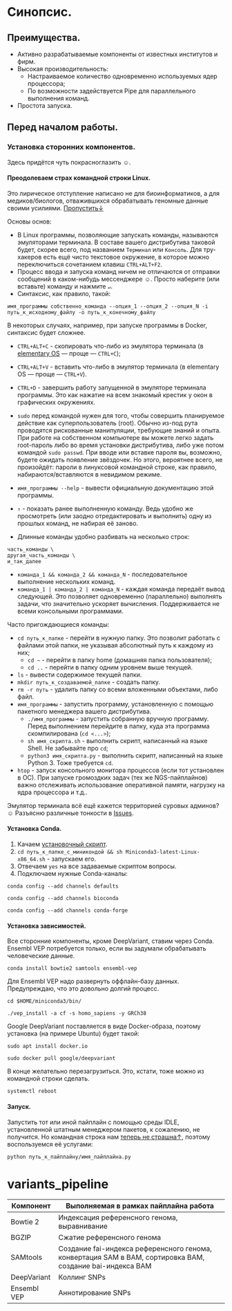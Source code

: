 # Синопсис.
## Преимущества.
- Активно разрабатываемые компоненты от известных институтов и фирм.
- Высокая производительность:
  - Настраиваемое количество одновременно используемых ядер процессора;
  - По возможности задействуется Pipe для параллельного выполнения команд.
- Простота запуска.

## Перед началом работы.
### Установка сторонних компонентов.
Здесь придётся чуть покрасноглазить ☺.

#### Преодолеваем страх командной строки Linux.
Это лирическое отступление написано не для биоинформатиков, а для медиков/биологов, отважившихся обрабатывать геномные данные своими усилиями. [Пропустить↓](#установка-conda)

Основы основ:
- В Linux программы, позволяющие запускать команды, называются эмуляторами терминала. В составе вашего дистрибутива таковой будет, скорее всего, под названием `Терминал` или `Консоль`. Для тру-хакеров есть ещё чисто текстовое окружение, в которое можно переключиться сочетанием клавиш `CTRL+ALT+F2`.
- Процесс ввода и запуска команд ничем не отличаются от отправки сообщений в каком-нибудь мессенджере ☺. Просто наберите (или вставьте) команду и нажмите `↵`.
- Синтаксис, как правило, такой:
```
имя_программы собственно_команда --опция_1 --опция_2 --опция_N -i путь_к_исходному_файлу -o путь_к_конечному_файлу
```

В некоторых случаях, например, при запуске программы в Docker, синтаксис будет сложнее.

- `CTRL+ALT+C` - скопировать что-либо из эмулятора терминала (в [elementary OS](https://elementary.io/ru/) — проще — `CTRL+C`);
- `CTRL+ALT+V` - вставить что-либо в эмулятор терминала (в elementary OS — проще — `CTRL+V`).
- `CTRL+D` - завершить работу запущенной в эмуляторе терминала программы. Это как нажатие на всем знакомый крестик у окон в графических окружениях.
- `sudo` перед командой нужен для того, чтобы совершить планируемое действие как суперпользователь (root). Обычно из-под рута проводятся рискованные манипуляции, требующие знаний и опыта. При работе на собственном компьютере вы можете легко задать root-пароль либо во время установки дистрибутива, либо уже потом командой `sudo passwd`. При вводе или вставке пароля вы, возможно, будете ожидать появление звёздочек. Но этого, вероятнее всего, не произойдёт: пароли в линуксовой командной строке, как правило, набираются/вставляются в невидимом режиме.
- `имя_программы --help` - вывести официальную документацию этой программы.
- `↑` - показать ранее выполненную команду. Ведь удобно же просмотреть (или заодно отредактировать и выполнить) одну из прошлых команд, не набирая её заново.

- Длинные команды удобно разбивать на несколько строк:
```
часть_команды \
другая_часть_команды \
и_так_далее
```
- `команда_1 && команда_2 && команда_N` - последовательное выполнение нескольких команд.
- `команда_1 | команда_2 | команда_N` - каждая команда передаёт вывод следующей. Это позволяет одновременно (параллельно) выполнять задачи, что значительно ускоряет вычисления. Поддерживается не всеми консольными программами.

Часто пригождающиеся команды:
- `cd путь_к_папке` - перейти в нужную папку. Это позволит работать с файлами этой папки, не указывая абсолютный путь к каждому из них;
  - `cd ~` - перейти в папку home (домашняя папка пользователя);
  - `cd ..` - перейти в папку одним уровнем выше текущей.
- `ls` - вывести содержимое текущей папки.
- `mkdir путь_к_создаваемой_папке` - создать папку.
- `rm -r путь` - удалить папку со всеми вложенными объектами, либо файл.
- `имя_программы` - запустить программу, установленную с помощью пакетного менеджера вашего дистрибутива.
  - `./имя_программы` - запустить собранную вручную программу. Перед выполнением перейдите в папку, куда эта программа скомпилирована (`cd <...>`);
  - `sh имя_скрипта.sh` - выполнить скрипт, написанный на языке Shell. Не забывайте про `cd`;
  - `python3 имя_скрипта.py` - выполнить скрипт, написанный на языке Python 3. Тоже требуется `cd`.
- `htop` - запуск консольного монитора процессов (если тот установлен в ОС). При запуске громоздких задач (тех же NGS-пайплайнов) важно отслеживать использование оперативной памяти, нагрузку на ядра процессора и т.д..

Эмулятор терминала всё ещё кажется территорией суровых админов? ☺ Разъясню различные тонкости в [Issues](https://github.com/PlatonB/ngs-pipelines/issues).

#### Установка Conda.
1. Качаем [установочный скрипт](https://repo.anaconda.com/miniconda/Miniconda3-latest-Linux-x86_64.sh).
2. `cd путь_к_папке_с_миникондой && sh Miniconda3-latest-Linux-x86_64.sh` - запускаем его.
3. Отвечаем `yes` на все задаваемые скриптом вопросы.
4. Подключаем нужные Conda-каналы:
```
conda config --add channels defaults
```
```
conda config --add channels bioconda
```
```
conda config --add channels conda-forge
```

#### Установка зависимостей.
Все сторонние компоненты, кроме DeepVariant, ставим через Conda. Ensembl VEP потребуется только, если вы задумали обрабатывать человеческие данные.
```
conda install bowtie2 samtools ensembl-vep
```

Для Ensembl VEP надо развернуть оффлайн-базу данных. Предупреждаю, что это довольно долгий процесс.
```
cd $HOME/miniconda3/bin/
```
```
./vep_install -a cf -s homo_sapiens -y GRCh38
```

Google DeepVariant поставляется в виде Docker-образа, поэтому установка (на примере Ubuntu) будет такой:
```
sudo apt install docker.io
```
```
sudo docker pull google/deepvariant
```

В конце желательно перезагрузиться. Это, кстати, тоже можно из командной строки сделать.
```
systemctl reboot
```
#### Запуск.
Запустить тот или иной пайплайн с помощью среды IDLE, установленной штатным менеджером пакетов, к сожалению, не получится. Но командная строка нам [теперь не страшна↑](#преодолеваем-страх-командной-строки-linux), поэтому воспользуемся её услугами:
```
python путь_к_пайплайну/имя_пайплайна.py
```

# variants_pipeline
| Компонент | Выполняемая в рамках пайплайна работа |
| --------- | ------------------------------------- |
| Bowtie 2 | Индексация референсного генома, выравнивание |
| BGZIP	| Сжатие референсного генома |
| SAMtools | Создание fai-индекса референсного генома, конвертация SAM в BAM, сортировка BAM, создание bai-индекса BAM |
| DeepVariant | Коллинг SNPs |
| Ensembl VEP | Аннотирование SNPs |
